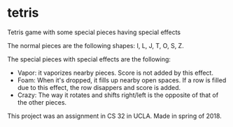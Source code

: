# tetris
Tetris game with some special pieces having special effects

The normal pieces are the following shapes: I, L, J, T, O, S, Z.

The special pieces with special effects are the following:
  - Vapor: it vaporizes nearby pieces. Score is not added by this effect.
  - Foam: When it's dropped, it fills up nearby open spaces. If a row is filled due to this effect,
        the row disappers and score is added.
  - Crazy: The way it rotates and shifts right/left is the opposite of that of the other pieces.
  
This project was an assignment in CS 32 in UCLA. Made in spring of 2018.
